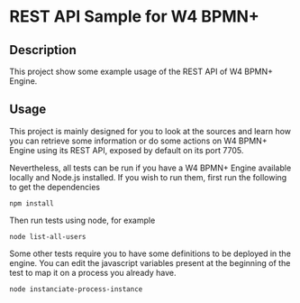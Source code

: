 REST API Sample for W4 BPMN+
============================

Description
-----------

This project show some example usage of the REST API of W4 BPMN+ Engine.
                                                                        

Usage
-----

This project is mainly designed for you to look at the sources and learn
how you can retrieve some information or do some actions on W4 BPMN+ Engine
using its REST API, exposed by default on its port 7705.

Nevertheless, all tests can be run if you have a W4 BPMN+ Engine available
locally and Node.js installed. If you wish to run them, first run the following
to get the dependencies

    npm install

Then run tests using node, for example

    node list-all-users

Some other tests require you to have some definitions to be deployed in the
engine. You can edit the javascript variables present at the beginning of the
test to map it on a process you already have.

    node instanciate-process-instance
 